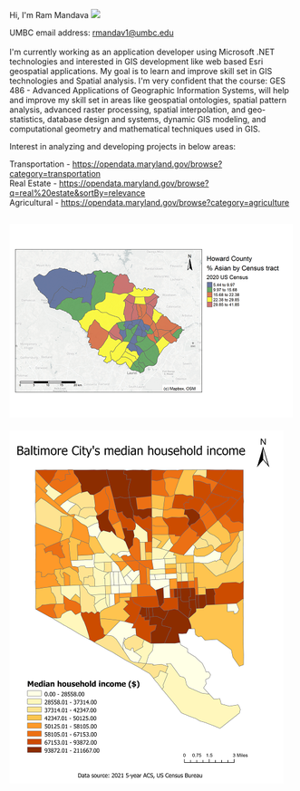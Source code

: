 Hi, I'm Ram Mandava <img src="https://media.giphy.com/media/hvRJCLFzcasrR4ia7z/giphy.gif" width="25px">

UMBC email address: rmandav1@umbc.edu
<br>
<br>
I'm currently working as an application developer using Microsoft .NET technologies and interested in GIS development like web based Esri geospatial applications. My goal is to learn and improve skill set in GIS technologies and Spatial analysis. I'm very confident that the course: GES 486 - Advanced Applications of Geographic Information Systems, will help and improve my skill set in areas like geospatial ontologies, spatial pattern analysis, advanced raster processing, spatial interpolation, and geo-statistics, database design and systems, dynamic GIS modeling, and computational geometry and mathematical techniques used in GIS.

Interest in analyzing and developing projects in below areas:

Transportation - https://opendata.maryland.gov/browse?category=transportation<br>
Real Estate - https://opendata.maryland.gov/browse?q=real%20estate&sortBy=relevance<br>
Agricultural - https://opendata.maryland.gov/browse?category=agriculture<br> 


![Howard County % Asian population map](/images/Howard_County_Asian_map.png "Howard County % Asian population map")
---
![Baltimore City household income map](/images/baltimore_household_income.png "Baltimore City household income map")

